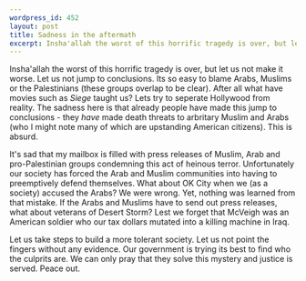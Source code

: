 ```yaml
--- 
wordpress_id: 452
layout: post
title: Sadness in the aftermath
excerpt: Insha'allah the worst of this horrific tragedy is over, but let us not make it worse.  Let us not jump to conclusions.  Its so easy to blame Arabs, Muslims or the Palestinians (these groups overlap to be clear).  After all what have movies such as <i>Siege</i> taught us?  Lets try to seperate Hollywood from reality.  The sadness here is that already people have made this jump to conclusions - they <i>have</i> made death threats to arbritary Muslim and Arabs (who I might note many of which are upstanding American citizens).  This is absurd.
---
```

Insha'allah the worst of this horrific tragedy is over, but let us not make it worse.  Let us not jump to conclusions.  Its so easy to blame Arabs, Muslims or the Palestinians (these groups overlap to be clear).  After all what have movies such as <i>Siege</i> taught us?  Lets try to seperate Hollywood from reality.  The sadness here is that already people have made this jump to conclusions - they <i>have</i> made death threats to arbritary Muslim and Arabs (who I might note many of which are upstanding American citizens).  This is absurd.<!--more-->It's sad that my mailbox is filled with press releases of Muslim, Arab and pro-Palestinian groups condemning this act of heinous terror.  Unfortunately our society has forced the Arab and Muslim communities into having to preemptively defend themselves.  What about OK City when we  (as a society) accused the Arabs?  We were wrong.  Yet, nothing was learned from that mistake.  If the Arabs and Muslims have to send out press releases, what about veterans of Desert Storm?  Lest we forget that McVeigh was an American soldier who our tax dollars mutated into a killing machine in Iraq.  <p>Let us take steps to build a more tolerant society.  Let us not point the fingers without any evidence.  Our government is trying its best to find who the culprits are.  We can only pray that they solve this mystery and justice is served.  Peace out.</p>
